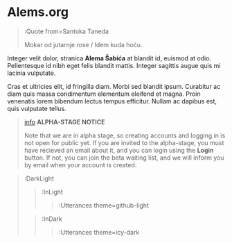 



# Alems.org

> :Quote from=Santoka Taneda
>
> Mokar od jutarnje rose / Idem kuda hoću.

Integer velit dolor, stranica __Alema Šabića__ at blandit id, euismod at odio. Pellentesque id nibh eget felis blandit mattis. Integer sagittis augue quis mi lacinia vulputate. 

Cras et ultricies elit, id fringilla diam. Morbi sed blandit ipsum. Curabitur ac diam quis massa condimentum elementum eleifend et magna. Proin venenatis lorem bibendum lectus tempus efficitur. Nullam ac dapibus est, quis vulputate tellus.


> [info](:Icon) **ALPHA-STAGE NOTICE**
>
> Note that we are in alpha stage, so creating accounts and logging in is not
> open for public yet. If you are invited to the alpha-stage, you must have
> recieved an email about it, and you can login using the **Login** button.
> If not, you can join the beta waiting list, and we will inform you by email
> when your account is created.




> :DarkLight
> > :InLight
> >
> > > :Utterances theme=github-light
>
> > :InDark
> >
> > > :Utterances theme=icy-dark